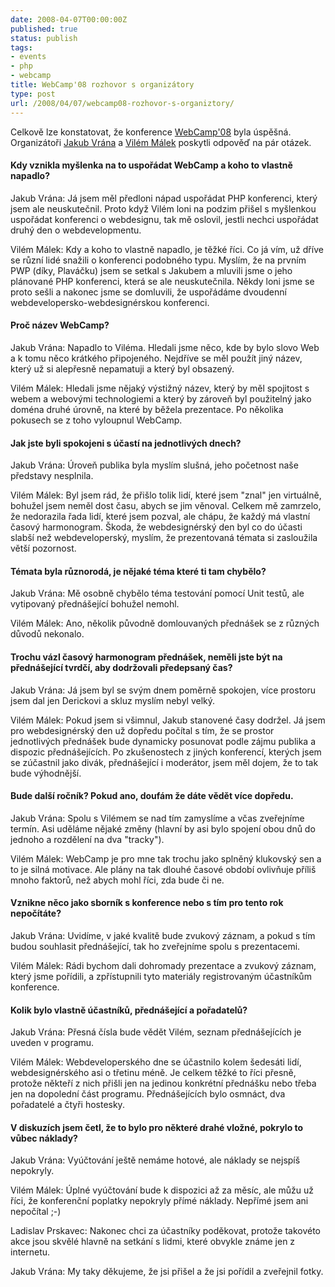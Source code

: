 ```yaml
---
date: 2008-04-07T00:00:00Z
published: true
status: publish
tags:
- events
- php
- webcamp
title: WebCamp'08 rozhovor s organizátory
type: post
url: /2008/04/07/webcamp08-rozhovor-s-organiztory/
---
```


Celkově lze konstatovat, že konference <a href="https://blog.prskavec.net/?p=39">WebCamp'08</a> byla úspěšná. Organizátoři <a href="https://php.vrana.cz">Jakub Vrána</a> a <a href="https://www.interval.cz">Vilém Málek</a> poskytli odpověď na pár otázek.
<h4>Kdy vznikla myšlenka na to uspořádat WebCamp a koho to vlastně napadlo?</h4>
Jakub Vrána: Já jsem měl předloni nápad uspořádat PHP konferenci, který jsem ale neuskutečnil. Proto když Vilém loni na podzim přišel s myšlenkou uspořádat konferenci o webdesignu, tak mě oslovil, jestli nechci uspořádat druhý den o webdevelopmentu.

Vilém Málek: Kdy a koho to vlastně napadlo, je těžké říci. Co já vím, už dříve se různí lidé snažili o konferenci podobného typu. Myslím, že na prvním PWP (díky, Plaváčku) jsem se setkal s Jakubem a mluvili jsme o jeho plánované PHP konferenci, která se ale neuskutečnila. Někdy loni jsme se proto sešli a nakonec jsme se domluvili, že uspořádáme dvoudenní webdevelopersko-webdesignérskou konferenci.
<h4>Proč název WebCamp?</h4>
Jakub Vrána: Napadlo to Viléma. Hledali jsme něco, kde by bylo slovo Web a k tomu něco krátkého připojeného. Nejdříve se měl použít jiný název, který už si alepřesně nepamatuji a který byl obsazený.

Vilém Málek: Hledali jsme nějaký výstižný název, který by měl spojitost s webem a webovými technologiemi a který by zároveň byl použitelný jako doména druhé úrovně, na které by běžela prezentace. Po několika pokusech se z toho vyloupnul WebCamp.
<h4>Jak jste byli spokojeni s účastí na jednotlivých dnech?</h4>
Jakub Vrána: Úroveň publika byla myslím slušná, jeho početnost naše představy nesplnila.

Vilém Málek: Byl jsem rád, že přišlo tolik lidí, které jsem "znal" jen virtuálně, bohužel jsem neměl dost času, abych se jim věnoval. Celkem mě zamrzelo, že nedorazila řada lidí, které jsem pozval, ale chápu, že každý má vlastní časový harmonogram. Škoda, že webdesignérský den byl co do účasti slabší než webdeveloperský, myslím, že prezentovaná témata si zasloužila větší pozornost.
<h4>Témata byla různorodá, je nějaké téma které ti tam chybělo?</h4>
Jakub Vrána: Mě osobně chybělo téma testování pomocí Unit testů, ale vytipovaný přednášející bohužel nemohl.

Vilém Málek: Ano, několik původně domlouvaných přednášek se z různých důvodů nekonalo.
<h4>Trochu vázl časový harmonogram přednášek, neměli jste být na  přednášející tvrdčí, aby dodržovali předepsaný čas?</h4>
Jakub Vrána: Já jsem byl se svým dnem poměrně spokojen, více prostoru jsem dal jen Derickovi a skluz myslím nebyl velký.

Vilém Málek: Pokud jsem si všimnul, Jakub stanovené časy dodržel. Já jsem pro webdesignérský den už dopředu počítal s tím, že se prostor jednotlivých přednášek bude dynamicky posunovat podle zájmu publika a dispozic přednášejících. Po zkušenostech z jiných konferencí, kterých jsem se zúčastnil jako divák, přednášející i moderátor, jsem měl dojem, že to tak bude výhodnější.
<h4>Bude další ročník? Pokud ano, doufám že dáte vědět více dopředu.</h4>
Jakub Vrána: Spolu s Vilémem se nad tím zamyslíme a včas zveřejníme termín. Asi uděláme nějaké změny (hlavní by asi bylo spojení obou dnů do jednoho a rozdělení na dva "tracky").

Vilém Málek: WebCamp je pro mne tak trochu jako splněný klukovský sen a to je silná motivace. Ale plány na tak dlouhé časové období ovlivňuje příliš mnoho faktorů, než abych mohl říci, zda bude či ne.
<h4>Vznikne něco jako sborník s konference nebo s tím pro tento rok  nepočítáte?</h4>
Jakub Vrána: Uvidíme, v jaké kvalitě bude zvukový záznam, a pokud s tím budou souhlasit přednášející, tak ho zveřejníme spolu s prezentacemi.

Vilém Málek: Rádi bychom dali dohromady prezentace a zvukový záznam, který jsme pořídili, a zpřístupnili tyto materiály registrovaným účastníkům konference.
<h4>Kolik bylo vlastně účastníků, přednášející a pořadatelů?</h4>
Jakub Vrána: Přesná čísla bude vědět Vilém, seznam přednášejících je uveden v programu.

Vilém Málek: Webdeveloperského dne se účastnilo kolem šedesáti lidí, webdesignérského asi o třetinu méně. Je celkem těžké to říci přesně, protože někteří z nich přišli jen na jedinou konkrétní přednášku nebo třeba jen na dopolední část programu. Přednášejících bylo osmnáct, dva pořadatelé a čtyři hostesky.
<h4>V diskuzích jsem četl, že to bylo pro některé drahé vložné, pokrylo to vůbec náklady?</h4>
Jakub Vrána: Vyúčtování ještě nemáme hotové, ale náklady se nejspíš nepokryly.

Vilém Málek: Úplné vyúčtování bude k dispozici až za měsíc, ale můžu už říci, že konferenční poplatky nepokryly přímé náklady. Nepřímé jsem ani nepočítal ;-)

Ladislav Prskavec: Nakonec chci za účastníky poděkovat, protože takovéto akce jsou skvělé hlavně na setkání s lidmi, které obvykle známe jen z internetu.

Jakub Vrána: My taky děkujeme, že jsi přišel a že jsi pořídil a zveřejnil fotky.
